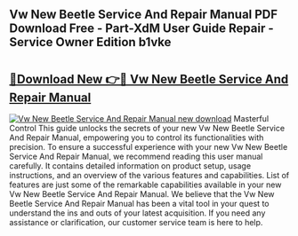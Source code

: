 ## Vw New Beetle Service And Repair Manual PDF Download Free - Part-XdM User Guide Repair - Service Owner Edition b1vke

# <h2><a href="http://bc57492.oget.top/?id=Vw+New+Beetle+Service+And+Repair+Manual">🔗Download New 👉🔴 Vw New Beetle Service And Repair Manual</a></h2>

[![Vw New Beetle Service And Repair Manual new download](https://i.imgur.com/5g1atiW.png)](http://bc57492.oget.top/?id=Vw+New+Beetle+Service+And+Repair+Manual)
Masterful Control This guide unlocks the secrets of your new Vw New Beetle Service And Repair Manual, empowering you to control its functionalities with precision. To ensure a successful experience with your new Vw New Beetle Service And Repair Manual, we recommend reading this user manual carefully. It contains detailed information on product setup, usage instructions, and an overview of the various features and capabilities. List of features are just some of the remarkable capabilities available in your new Vw New Beetle Service And Repair Manual. We believe that the Vw New Beetle Service And Repair Manual has been a vital tool in your quest to understand the ins and outs of your latest acquisition. If you need any assistance or clarification, our customer service team is here to help.
